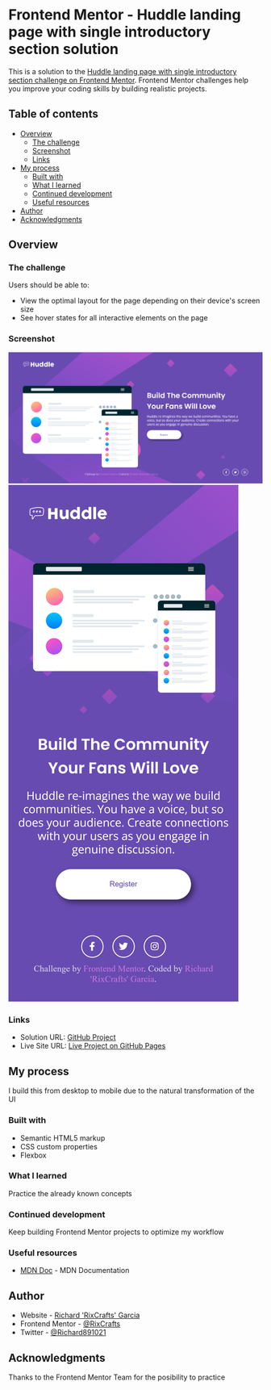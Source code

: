# Frontend Mentor - Huddle landing page with single introductory section solution

This is a solution to the [Huddle landing page with single introductory section challenge on Frontend Mentor](https://www.frontendmentor.io/challenges/huddle-landing-page-with-a-single-introductory-section-B_2Wvxgi0). Frontend Mentor challenges help you improve your coding skills by building realistic projects. 

## Table of contents

- [Overview](#overview)
  - [The challenge](#the-challenge)
  - [Screenshot](#screenshot)
  - [Links](#links)
- [My process](#my-process)
  - [Built with](#built-with)
  - [What I learned](#what-i-learned)
  - [Continued development](#continued-development)
  - [Useful resources](#useful-resources)
- [Author](#author)
- [Acknowledgments](#acknowledgments)

## Overview

### The challenge

Users should be able to:

- View the optimal layout for the page depending on their device's screen size
- See hover states for all interactive elements on the page

### Screenshot

![Desktop UI](./design/Screenshot%20-%20Desktop.png)
![Mobile UI](./design/Screenshot%20-%20Mobile.png)

### Links

- Solution URL: [GitHub Project](https://github.com/RixCrafts/Frontend-Mentor/tree/master/Projects/Huddle%20Landing%20Page%20with%20Single%20Introductory%20Section)
- Live Site URL: [Live Project on GitHub Pages](https://rixcrafts.github.io/Frontend-Mentor/Projects/Huddle%20Landing%20Page%20with%20Single%20Introductory%20Section/index.html)

## My process

I build this from desktop to mobile due to the natural transformation of the UI

### Built with

- Semantic HTML5 markup
- CSS custom properties
- Flexbox

### What I learned

Practice the already known concepts

### Continued development

Keep building Frontend Mentor projects to optimize my workflow

### Useful resources

- [MDN Doc](https://developer.mozilla.org/en-US/) - MDN Documentation

## Author

- Website - [Richard 'RixCrafts' Garcia](https://www.your-site.com)
- Frontend Mentor - [@RixCrafts](https://www.frontendmentor.io/profile/RixCrafts)
- Twitter - [@Richard891021](https://twitter.com/Richard891021)

## Acknowledgments

Thanks to the Frontend Mentor Team for the posibility to practice